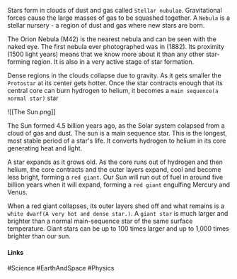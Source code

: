 Stars form in clouds of dust and gas called `Stellar nubulae`. Gravitational forces cause the large masses of gas to be squashed together. A `Nebula` is a stellar nursery - a region of dust and gas where new stars are born.

The Orion Nebula (M42) is the nearest nebula and can be seen with the naked eye. The first nebula ever photographed was in (1882). Its proximity (1500 light years) means that we know more about it than any other star-forming region. It is also in a very active stage of star formation.

Dense regions in the clouds collapse due to gravity. As it gets smaller the `Protostar` at its center gets hotter. Once the star contracts enough that its central core can burn hydrogen to helium, it becomes a `main sequence(a normal star)` star

![[The Sun.png]]

The Sun formed 4.5 billion years ago, as the Solar system colapsed from a cloud of gas and dust. The sun is a main sequence star. This is the longest, most stable period of a star's life. It converts hydrogen to helium in its core generating heat and light.

A star expands as it grows old. As the core runs out of hydrogen and then helium, the core contracts and the outer layers expand, cool and become less bright, forming a `red giant`. Our Sun will run out of fuel in around five billion years when it will expand, forming a `red giant` engulfing Mercury and Venus.

When a red giant collapses, its outer layers shed off and what remains is a `white dwarf(A very hot and dense star.)`. A `giant star` is much larger and brighter than a normal main-sequence star of the same surface temperature. Giant stars can be up to 100 times larger and up to 1,000 times brighter than our sun.

#### Links
#Science #EarthAndSpace #Physics 